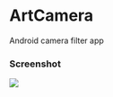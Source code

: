 # ArtCamera
Android camera filter app

<h3>Screenshot</h3>

<img src="https://github.com/muhal24/data-fetch/blob/main/screenshoot/1.jpg" width="auto" height="auto">

